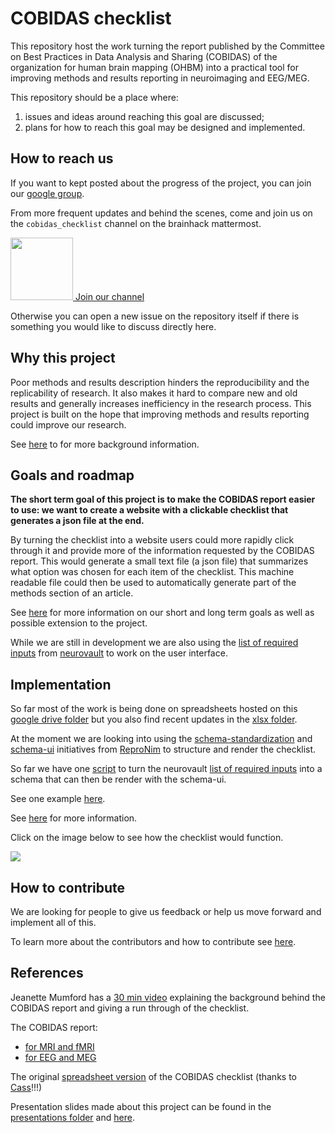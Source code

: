 # COBIDAS checklist

This repository host the work turning the report published by the Committee on Best Practices in Data Analysis and Sharing (COBIDAS) of the organization for human brain mapping (OHBM) into a practical tool for improving methods and results reporting in neuroimaging and EEG/MEG.

This repository should be a place where:
1. issues and ideas around reaching this goal are discussed;
2. plans for how to reach this goal may be designed and implemented.


## How to reach us

If you want to kept posted about the progress of the project, you can join our [google group](https://groups.google.com/d/forum/cobidas-checklist).

From more frequent updates and behind the scenes, come and join us on the `cobidas_checklist` channel on the brainhack mattermost.

<a href="https://mattermost.brainhack.org/brainhack/channels/cobidas_checklist"><img src="http://www.mattermost.org/wp-content/uploads/2016/03/logoHorizontal.png" width=100px /> Join our channel </a>

Otherwise you can open a new issue on the repository itself if there is something you would like to discuss directly here.


## Why this project

Poor methods and results description hinders the reproducibility and the replicability of research. It also makes it hard to compare new and old results and generally increases inefficiency in the research process. This project is built on the hope that improving methods and results reporting could improve our research.

See [here](./why_this_project.md) to for more background information.


## Goals and roadmap

**The short term goal of this project is to make the COBIDAS report easier to use: we want to create a website with a clickable checklist that generates a json file at the end.**

By turning the checklist into a website users could more rapidly click through it and provide more of the information requested by the COBIDAS report. This would generate a small text file (a json file) that summarizes what option was chosen for each item of the checklist. This machine readable file could then be used to automatically generate part of the methods section of an article.

See [here](./goals.md) for more information on our short and long term goals as well as possible extension to the project.

While we are still in development we are also using the [list of required inputs](./xlsx/metadata_neurovault.csv) from [neurovault](https://www.neurovault.org/) to work on the user interface.


## Implementation

So far most of the work is being done on spreadsheets hosted on this [google drive folder](https://drive.google.com/drive/folders/1wg5k-6pSB3mQm_a30abX6qb-lzTn_S-Y?usp=sharing) but you also find recent updates in the [xlsx folder](./xlsx/me).

At the moment we are looking into using the [schema-standardization](https://github.com/ReproNim/schema-standardization) and [schema-ui](https://github.com/ReproNim/schema-ui) initiatives from [ReproNim](http://www.repronim.org/) to structure and render the checklist.

So far we have one [script](./python/create_neurovault_schema.py) to turn the neurovault [list of required inputs](./xlsx/metadata_neurovault.csv) into a schema that can then be render with the schema-ui.

See one example [here](https://schema-ui.anisha.pizza/#/).

See [here](./how_to_render_the_checklist.md) for more information.

Click on the image below to see how the checklist would function.

[![](./img/LandingPAae.png)](https://drive.google.com/file/d/1zT-oxxVESq0nSUvyU3iM1gzIxAt-6XOc/view)


## How to contribute

We are looking for people to give us feedback or help us move forward and implement all of this.

To learn more about the contributors and how to contribute see [here](./contributors.md).


## References

Jeanette Mumford has a [30 min video](https://www.youtube.com/watch?v=bsM4KowO5Vc&t=175s) explaining the background behind the COBIDAS report and giving a run through of the checklist.

The COBIDAS report:
- [for MRI and fMRI](https://www.biorxiv.org/content/10.1101/054262v2)
- [for EEG and MEG](https://osf.io/a8dhx/)

The original [spreadsheet version](https://osf.io/qkb9t/) of the COBIDAS checklist (thanks to [Cass](https://github.com/cassgvp)!!!)

Presentation slides made about this project can be found in the [presentations folder](./presentations) and [here](./presentations/links.md).

